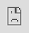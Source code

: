 ```yaml
---
layout: default
hide_footer: true

title: Course registration

permalink: /register/
---
```


<iframe id="typeform-full" class="f-topbar-fixed" width="100%" height="100%" frameborder="0" src="https://blackpepperswing1.typeform.com/to/D2xwrn" style="position: absolute; left:0; right:0; bottom:0; top:0; border:0;"></iframe>
<script type="text/javascript">
document.querySelector("#typeform-full").src += location.search;
</script>
<script type="text/javascript" src="https://embed.typeform.com/embed.js"></script>




<!-- Normal form: https://blackpepperswing1.typeform.com/to/ASTTQW -->
